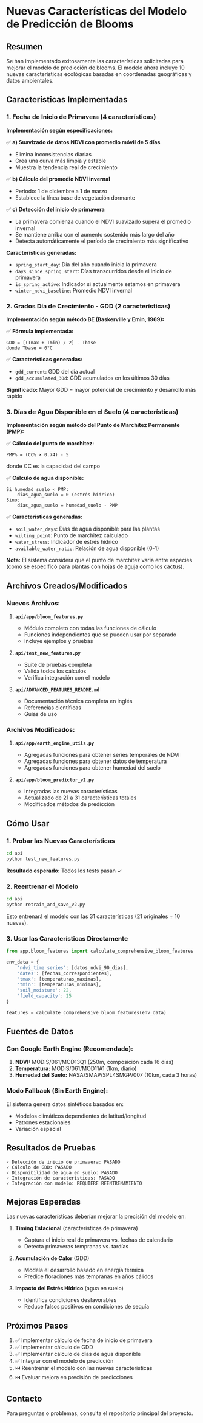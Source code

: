 # Nuevas Características del Modelo de Predicción de Blooms

## Resumen

Se han implementado exitosamente las características solicitadas para mejorar el modelo de predicción de blooms. El modelo ahora incluye 10 nuevas características ecológicas basadas en coordenadas geográficas y datos ambientales.

## Características Implementadas

### 1. Fecha de Inicio de Primavera (4 características)

**Implementación según especificaciones:**

✅ **a) Suavizado de datos NDVI con promedio móvil de 5 días**
- Elimina inconsistencias diarias
- Crea una curva más limpia y estable
- Muestra la tendencia real de crecimiento

✅ **b) Cálculo del promedio NDVI invernal**
- Período: 1 de diciembre a 1 de marzo
- Establece la línea base de vegetación dormante

✅ **c) Detección del inicio de primavera**
- La primavera comienza cuando el NDVI suavizado supera el promedio invernal
- Se mantiene arriba con el aumento sostenido más largo del año
- Detecta automáticamente el período de crecimiento más significativo

**Características generadas:**
- `spring_start_day`: Día del año cuando inicia la primavera
- `days_since_spring_start`: Días transcurridos desde el inicio de primavera
- `is_spring_active`: Indicador si actualmente estamos en primavera
- `winter_ndvi_baseline`: Promedio NDVI invernal

### 2. Grados Día de Crecimiento - GDD (2 características)

**Implementación según método BE (Baskerville y Emin, 1969):**

✅ **Fórmula implementada:**
```
GDD = [(Tmax + Tmin) / 2] - Tbase
donde Tbase = 0°C
```

✅ **Características generadas:**
- `gdd_current`: GDD del día actual
- `gdd_accumulated_30d`: GDD acumulados en los últimos 30 días

**Significado:** Mayor GDD = mayor potencial de crecimiento y desarrollo más rápido

### 3. Días de Agua Disponible en el Suelo (4 características)

**Implementación según método del Punto de Marchitez Permanente (PMP):**

✅ **Cálculo del punto de marchitez:**
```
PMP% = (CC% × 0.74) - 5
```
donde CC es la capacidad del campo

✅ **Cálculo de agua disponible:**
```
Si humedad_suelo < PMP:
    días_agua_suelo = 0 (estrés hídrico)
Sino:
    días_agua_suelo = humedad_suelo - PMP
```

✅ **Características generadas:**
- `soil_water_days`: Días de agua disponible para las plantas
- `wilting_point`: Punto de marchitez calculado
- `water_stress`: Indicador de estrés hídrico
- `available_water_ratio`: Relación de agua disponible (0-1)

**Nota:** El sistema considera que el punto de marchitez varía entre especies (como se especificó para plantas con hojas de aguja como los cactus).

## Archivos Creados/Modificados

### Nuevos Archivos:

1. **`api/app/bloom_features.py`**
   - Módulo completo con todas las funciones de cálculo
   - Funciones independientes que se pueden usar por separado
   - Incluye ejemplos y pruebas

2. **`api/test_new_features.py`**
   - Suite de pruebas completa
   - Valida todos los cálculos
   - Verifica integración con el modelo

3. **`api/ADVANCED_FEATURES_README.md`**
   - Documentación técnica completa en inglés
   - Referencias científicas
   - Guías de uso

### Archivos Modificados:

1. **`api/app/earth_engine_utils.py`**
   - Agregadas funciones para obtener series temporales de NDVI
   - Agregadas funciones para obtener datos de temperatura
   - Agregadas funciones para obtener humedad del suelo

2. **`api/app/bloom_predictor_v2.py`**
   - Integradas las nuevas características
   - Actualizado de 21 a 31 características totales
   - Modificados métodos de predicción

## Cómo Usar

### 1. Probar las Nuevas Características

```bash
cd api
python test_new_features.py
```

**Resultado esperado:** Todos los tests pasan ✓

### 2. Reentrenar el Modelo

```bash
cd api
python retrain_and_save_v2.py
```

Esto entrenará el modelo con las 31 características (21 originales + 10 nuevas).

### 3. Usar las Características Directamente

```python
from app.bloom_features import calculate_comprehensive_bloom_features

env_data = {
    'ndvi_time_series': [datos_ndvi_90_dias],
    'dates': [fechas_correspondientes],
    'tmax': [temperaturas_maximas],
    'tmin': [temperaturas_minimas],
    'soil_moisture': 22,
    'field_capacity': 25
}

features = calculate_comprehensive_bloom_features(env_data)
```

## Fuentes de Datos

### Con Google Earth Engine (Recomendado):

1. **NDVI:** MODIS/061/MOD13Q1 (250m, composición cada 16 días)
2. **Temperatura:** MODIS/061/MOD11A1 (1km, diario)
3. **Humedad del Suelo:** NASA/SMAP/SPL4SMGP/007 (10km, cada 3 horas)

### Modo Fallback (Sin Earth Engine):

El sistema genera datos sintéticos basados en:
- Modelos climáticos dependientes de latitud/longitud
- Patrones estacionales
- Variación espacial

## Resultados de Pruebas

```
✓ Detección de inicio de primavera: PASADO
✓ Cálculo de GDD: PASADO  
✓ Disponibilidad de agua en suelo: PASADO
✓ Integración de características: PASADO
✓ Integración con modelo: REQUIERE REENTRENAMIENTO
```

## Mejoras Esperadas

Las nuevas características deberían mejorar la precisión del modelo en:

1. **Timing Estacional** (características de primavera)
   - Captura el inicio real de primavera vs. fechas de calendario
   - Detecta primaveras tempranas vs. tardías

2. **Acumulación de Calor** (GDD)
   - Modela el desarrollo basado en energía térmica
   - Predice floraciones más tempranas en años cálidos

3. **Impacto del Estrés Hídrico** (agua en suelo)
   - Identifica condiciones desfavorables
   - Reduce falsos positivos en condiciones de sequía

## Próximos Pasos

1. ✅ Implementar cálculo de fecha de inicio de primavera
2. ✅ Implementar cálculo de GDD
3. ✅ Implementar cálculo de días de agua disponible
4. ✅ Integrar con el modelo de predicción
5. ⏭️ Reentrenar el modelo con las nuevas características
6. ⏭️ Evaluar mejora en precisión de predicciones

## Contacto

Para preguntas o problemas, consulta el repositorio principal del proyecto.
